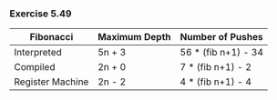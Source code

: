 ### Exercise 5.49
| Fibonacci          | Maximum Depth  | Number of Pushes     |
| ------------------ | -------------  | -------------------- |
| Interpreted        | 5n + 3         | 56 * (fib n+1) - 34  |
| Compiled           | 2n + 0         | 7 * (fib n+1) - 2    |
| Register Machine   | 2n - 2         | 4 * (fib n+1) - 4    |
